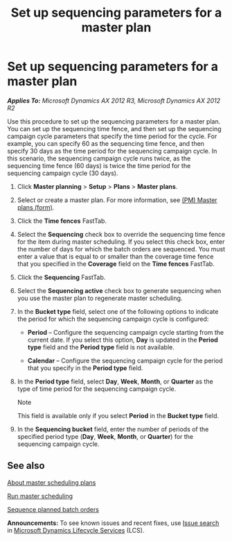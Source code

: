 ﻿---
title: Set up sequencing parameters for a master plan
TOCTitle: Set up sequencing parameters for a master plan
ms:assetid: 5aa0629f-be35-49aa-ae41-1dbcb88a3773
ms:mtpsurl: https://technet.microsoft.com/en-us/library/JJ838736(v=AX.60)
ms:contentKeyID: 50120619
ms.date: 04/18/2014
mtps_version: v=AX.60
---

# Set up sequencing parameters for a master plan 


_**Applies To:** Microsoft Dynamics AX 2012 R3, Microsoft Dynamics AX 2012 R2_

Use this procedure to set up the sequencing parameters for a master plan. You can set up the sequencing time fence, and then set up the sequencing campaign cycle parameters that specify the time period for the cycle. For example, you can specify 60 as the sequencing time fence, and then specify 30 days as the time period for the sequencing campaign cycle. In this scenario, the sequencing campaign cycle runs twice, as the sequencing time fence (60 days) is twice the time period for the sequencing campaign cycle (30 days).

1.  Click **Master planning** \> **Setup** \> **Plans** \> **Master plans**.

2.  Select or create a master plan. For more information, see [(PM) Master plans (form)](https://technet.microsoft.com/en-us/library/jj838759\(v=ax.60\)).

3.  Click the **Time fences** FastTab.

4.  Select the **Sequencing** check box to override the sequencing time fence for the item during master scheduling. If you select this check box, enter the number of days for which the batch orders are sequenced. You must enter a value that is equal to or smaller than the coverage time fence that you specified in the **Coverage** field on the **Time fences** FastTab.

5.  Click the **Sequencing** FastTab.

6.  Select the **Sequencing active** check box to generate sequencing when you use the master plan to regenerate master scheduling.

7.  In the **Bucket type** field, select one of the following options to indicate the period for which the sequencing campaign cycle is configured:
    
      - **Period** – Configure the sequencing campaign cycle starting from the current date. If you select this option, **Day** is updated in the **Period type** field and the **Period type** field is not available.
    
      - **Calendar** – Configure the sequencing campaign cycle for the period that you specify in the **Period type** field.

8.  In the **Period type** field, select **Day**, **Week**, **Month**, or **Quarter** as the type of time period for the sequencing campaign cycle.
    

    > [!NOTE]
    > <P>This field is available only if you select <STRONG>Period</STRONG> in the <STRONG>Bucket type</STRONG> field.</P>



9.  In the **Sequencing bucket** field, enter the number of periods of the specified period type (**Day**, **Week**, **Month**, or **Quarter**) for the sequencing campaign cycle.

## See also

[About master scheduling plans](about-master-scheduling-plans.md)

[Run master scheduling](run-master-scheduling.md)

[Sequence planned batch orders](sequence-planned-batch-orders.md)

  
**Announcements:** To see known issues and recent fixes, use [Issue search](http://go.microsoft.com/fwlink/?linkid=389258) in [Microsoft Dynamics Lifecycle Services](http://go.microsoft.com/fwlink/?linkid=306505) (LCS).

